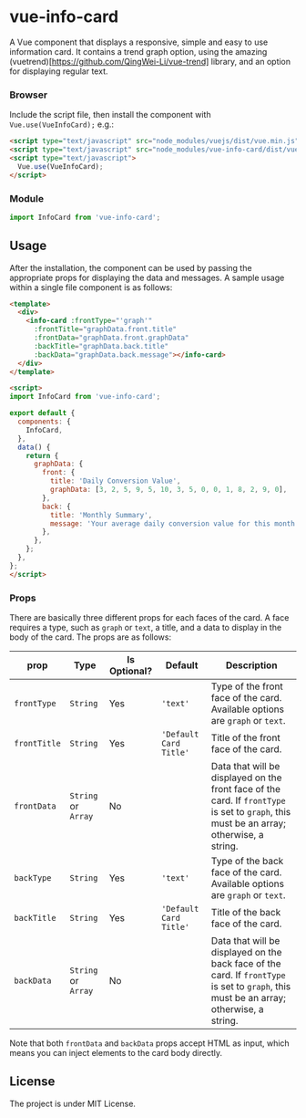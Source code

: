 # vue-info-card

A Vue component that displays a responsive, simple and easy to use information card. It contains a trend graph option, using the amazing (vuetrend)[https://github.com/QingWei-Li/vue-trend] library, and an option for displaying regular text. 

### Browser

Include the script file, then install the component with `Vue.use(VueInfoCard);` e.g.:

```html
<script type="text/javascript" src="node_modules/vuejs/dist/vue.min.js"></script>
<script type="text/javascript" src="node_modules/vue-info-card/dist/vue-info-card.min.js"></script>
<script type="text/javascript">
  Vue.use(VueInfoCard);
</script>
```

### Module

```js
import InfoCard from 'vue-info-card';
```

## Usage

After the installation, the component can be used by passing the appropriate props for displaying the data and messages. A sample usage within a single file component is as follows:

```html
<template>
  <div>
    <info-card :frontType="'graph'"
      :frontTitle="graphData.front.title"
      :frontData="graphData.front.graphData"
      :backTitle="graphData.back.title"
      :backData="graphData.back.message"></info-card>
  </div>
</template>

<script>
import InfoCard from 'vue-info-card';

export default {
  components: {
    InfoCard,
  },
  data() {
    return {
      graphData: {
        front: {
          title: 'Daily Conversion Value',
          graphData: [3, 2, 5, 9, 5, 10, 3, 5, 0, 0, 1, 8, 2, 9, 0],
        },
        back: {
          title: 'Monthly Summary',
          message: 'Your average daily conversion value for this month is <b>50.4$</b>. It is below the average of the last six months.',
        },
      },
    };
  },
};
</script>
```
### Props

There are basically three different props for each faces of the card. A face requires a type, such as `graph` or `text`, a title, and a data to display in the body of the card. 
The props are as follows:

| prop         | Type                | Is Optional? | Default                | Description                                                                                                                                                  |
|--------------|---------------------|--------------|------------------------|--------------------------------------------------------------------------------------------------------------------------------------------------------------|
| `frontType`  | `String`            | Yes          | `'text'`               | Type of the front face of the card. Available options are `graph` or `text`.                                                                                 |
| `frontTitle` | `String`            | Yes          | `'Default Card Title'` | Title of the front face of the card.                                                                                                                         |
| `frontData`  | `String` or `Array` | No           |                        | Data that will be displayed on the front face of the card. If `frontType` is set to `graph`, this must be an array; otherwise, a string. |
| `backType`   | `String`            | Yes          | `'text'`               | Type of the back face of the card. Available options are `graph` or `text`.                                                                                  |
| `backTitle`  | `String`            | Yes          | `'Default Card Title'` | Title of the back face of the card.                                                                                                                         |
| `backData`   | `String` or `Array` | No           |                        | Data that will be displayed on the back face of the card. If `frontType` is set to `graph`, this must be an array; otherwise, a string. |

Note that both `frontData` and `backData` props accept HTML as input, which means you can inject elements to the card body directly.

## License
The project is under MIT License.
